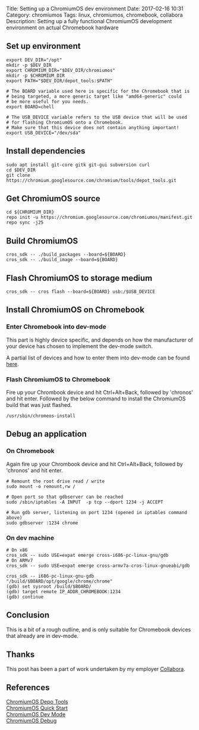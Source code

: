 Title: Setting up a ChromiumOS dev environment
Date: 2017-02-16 10:31
Category: chromiumos
Tags: linux, chromiumos, chromebook, collabora
Description: Setting up a fully functional ChromiumOS development environment on actual Chromebook hardware


## Set up environment
    export DEV_DIR="/opt"
    mkdir -p $DEV_DIR
    export CHROMIUM_DIR="$DEV_DIR/chromiumos"
    mkdir -p $CHROMIUM_DIR
    export PATH="$DEV_DIR/depot_tools:$PATH"
    
    # The BOARD variable used here is specific for the Chromebook that is
    # being targeted, a more generic target like "amd64-generic" could
    # be more useful for you needs.
    export BOARD=chell
    
    # The USB_DEVICE variable refers to the USB device that will be used
    # for flashing ChromiumOS onto a Chromebook.
    # Make sure that this device does not contain anything important!
    export USB_DEVICE="/dev/sda"


## Install dependencies
    sudo apt install git-core gitk git-gui subversion curl
    cd $DEV_DIR
    git clone https://chromium.googlesource.com/chromium/tools/depot_tools.git


## Get ChromiumOS source
    cd ${CHROMIUM_DIR}
    repo init -u https://chromium.googlesource.com/chromiumos/manifest.git
    repo sync -j25


## Build ChromiumOS
    cros_sdk -- ./build_packages --board=${BOARD}
    cros_sdk -- ./build_image --board=${BOARD}


## Flash ChromiumOS to storage medium
    cros_sdk -- cros flash --board=${BOARD} usb:/$USB_DEVICE


## Install ChromiumOS on Chromebook
### Enter Chromebook into dev-mode
This part is highly device specific, and depends on how the manufacturer of your device has chosen
to implement the dev-mode switch.

A partial list of devices and how to enter them into dev-mode can be found [here](https://www.chromium.org/chromium-os/developer-information-for-chrome-os-devices).

### Flash ChromiumOS to Chromebook
Fire up your Chrombook device and hit Ctrl+Alt+Back, followed by 'chronos' and hit enter.
Followed by the below command to install the ChromiumOS build that was just flashed.

    /usr/sbin/chromeos-install

## Debug an application
### On Chromebook
Again fire up your Chrombook device and hit Ctrl+Alt+Back, followed by 'chronos' and hit enter.

    # Remount the root drive read / write
    sudo mount -o remount,rw /

    # Open port so that gdbserver can be reached
    sudo /sbin/iptables -A INPUT  -p tcp --dport 1234 -j ACCEPT

    # Run gdb server, listening on port 1234 (opened in iptables command above)
    sudo gdbserver :1234 chrome

### On dev machine

    # On x86
    cros_sdk -- sudo USE=expat emerge cross-i686-pc-linux-gnu/gdb
    # On ARMv7
    cros_sdk -- sudo USE=expat emerge cross-armv7a-cros-linux-gnueabi/gdb
    
    cros_sdk -- i686-pc-linux-gnu-gdb "/build/$BOARD/opt/google/chrome/chrome"
    (gdb) set sysroot /build/$BOARD/
    (gdb) target remote IP_ADDR_CHROMEBOOK:1234
    (gdb) continue


## Conclusion
This is a bit of a rough outline, and is only suitable for Chromebook devices that already are in dev-mode.


## Thanks
This post has been a part of work undertaken by my employer [Collabora](http://www.collabora.com).


## References
[ChromiumOS Depo Tools](http://dev.chromium.org/developers/how-tos/install-depot-tools)<br>
[ChromiumOS Quick Start](https://www.chromium.org/chromium-os/quick-start-guide)<br>
[ChromiumOS Dev Mode](https://www.chromium.org/chromium-os/developer-information-for-chrome-os-devices)<br>
[ChromiumOS Debug](https://www.chromium.org/chromium-os/how-tos-and-troubleshooting/debugging-tips)
